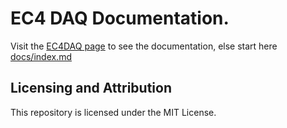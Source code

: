 # EC4 DAQ Documentation.

Visit the <a href="https://nordicec.github.io/EC4DAQ" target="_blank">EC4DAQ page</a> to see the documentation, 
else start here [docs/index.md](docs/index.md)

## Licensing and Attribution

This repository is licensed under the MIT License. 

